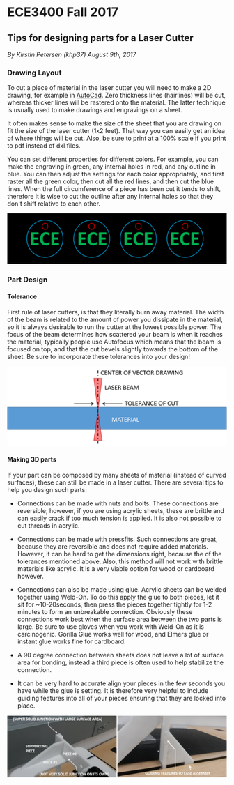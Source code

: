 # ECE3400 Fall 2017

## Tips for designing parts for a Laser Cutter

*By Kirstin Petersen (khp37) August 9th, 2017*

### Drawing Layout

To cut a piece of material in the laser cutter you will need to make a 2D drawing, for example in [AutoCad](./AutoCAD_Tutorial.md). Zero thickness lines (hairlines) will be cut, whereas thicker lines will be rastered onto the material. The latter technique is usually used to make drawings and engravings on a sheet. 

It often makes sense to make the size of the sheet that you are drawing on fit the size of the laser cutter (1x2 feet). That way you can easily get an idea of where things will be cut. Also, be sure to print at a 100% scale if you print to pdf instead of dxl files.

You can set different properties for different colors. For example, you can make the engraving in green, any internal holes in red, and any outline in blue. You can then adjust the settings for each color appropriately, and first raster all the green color, then cut all the red lines, and then cut the blue lines. When the full circumference of a piece has been cut it tends to shift, therefore it is wise to cut the outline after any internal holes so that they don't shift relative to each other. 

![Colors for a laser cutter](./images/Lasercutter_colors.png)

### Part Design

#### Tolerance
First rule of laser cutters, is that they literally burn away material. The width of the beam is related to the amount of power you dissipate in the material, so it is always desirable to run the cutter at the lowest possible power. The focus of the beam determines how scattered your beam is when it reaches the material, typically people use Autofocus which means that the beam is focused on top, and that the cut bevels slightly towards the bottom of the sheet. Be sure to incorporate these tolerances into your design!

![Laserbeam_tolerance](./images/Laserbeam.png)

#### Making 3D parts
If your part can be composed by many sheets of material (instead of curved surfaces), these can still be made in a laser cutter. There are several tips to help you design such parts:

* Connections can be made with nuts and bolts. These connections are reversible; however, if you are using acrylic sheets, these are brittle and can easily crack if too much tension is applied. It is also not possible to cut threads in acrylic.

* Connections can be made with pressfits. Such connections are great, because they are reversible and does not require added materials. However, it can be hard to get the dimensions right, because the of the tolerances mentioned above. Also, this method will not work with brittle materials like acrylic. It is a very viable option for wood or cardboard however.

* Connections can also be made using glue. Acrylic sheets can be welded together using Weld-On. To do this apply the glue to both pieces, let it sit for ~10-20seconds, then press the pieces together tightly for 1-2 minutes to form an unbreakable connection. Obviously these connections work best when the surface area between the two parts is large. Be sure to use gloves when you work with Weld-On as it is carcinogenic. Gorilla Glue works well for wood, and Elmers glue or instant glue works fine for cardboard.

* A 90 degree connection between sheets does not leave a lot of surface area for bonding, instead a third piece is often used to help stabilize the connection. 

* It can be very hard to accurate align your pieces in the few seconds you have while the glue is setting. It is therefore very helpful to include guiding features into all of your pieces ensuring that they are locked into place. 

![Bonding sheets](./images/Acrylic_support.png)


